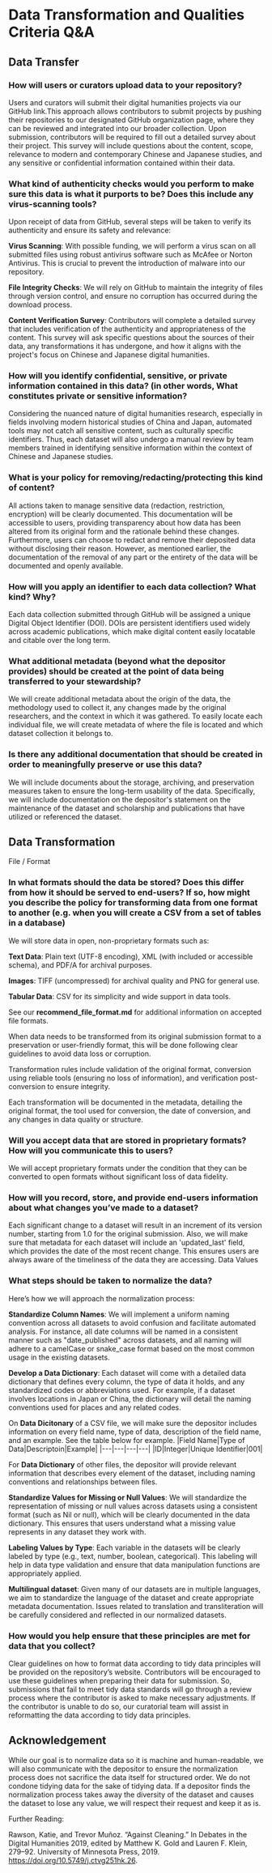 # Data Transformation and Qualities Criteria Q&A

## Data Transfer

### How will users or curators upload data to your repository? 

Users and curators will submit their digital humanities projects via our GitHub link.This approach allows contributors to submit projects by pushing their repositories to our designated GitHub organization page, where they can be reviewed and integrated into our broader collection. Upon submission, contributors will be required to fill out a detailed survey about their project. This survey will include questions about the content, scope, relevance to modern and contemporary Chinese and Japanese studies, and any sensitive or confidential information contained within their data. 

### What kind of authenticity checks would you perform to make sure this data is what it purports to be? Does this include any virus-scanning tools?

Upon receipt of data from GitHub, several steps will be taken to verify its authenticity and ensure its safety and relevance:

__Virus Scanning__: With possible funding, we will perform a virus scan on all submitted files using robust antivirus software such as McAfee or Norton Antivirus. This is crucial to prevent the introduction of malware into our repository.

__File Integrity Checks__: We will rely on GitHub to maintain the integrity of files through version control, and ensure no 
corruption has occurred during the download process.

__Content Verification Survey__: Contributors will complete a detailed survey that includes verification of the authenticity and appropriateness of the content. This survey will ask specific questions about the sources of their data, any transformations it has undergone, and how it aligns with the project's focus on Chinese and Japanese digital humanities.

### How will you identify confidential, sensitive, or private information contained in this data? (in other words, What constitutes private or sensitive information? 

Considering the nuanced nature of digital humanities research, especially in fields involving modern historical studies of China and Japan, automated tools may not catch all sensitive content, such as culturally specific identifiers. Thus, each dataset will also undergo a manual review by team members trained in identifying sensitive information within the context of Chinese and Japanese studies.

### What is your policy for removing/redacting/protecting this kind of content?

All actions taken to manage sensitive data (redaction, restriction, encryption) will be clearly documented. This documentation will be accessible to users, providing transparency about how data has been altered from its original form and the rationale behind these changes. Furthermore, users can choose to redact and remove their deposited data without disclosing their reason. However, as mentioned earlier, the documentation of the removal of any part or the entirety of the data will be documented and openly available. 

### How will you apply an identifier to each data collection? What kind? Why?

Each data collection submitted through GitHub will be assigned a unique Digital Object Identifier (DOI). DOIs are persistent identifiers used widely across academic publications, which make digital content easily locatable and citable over the long term. 

### What additional metadata (beyond what the depositor provides) should be created at the point of data being transferred to your stewardship?

We will create additional metadata about the origin of the data, the methodology used to collect it, any changes made by the original researchers, and the context in which it was gathered. To easily locate each individual file, we will create metadata of where the file is located and which dataset collection it belongs to. 

### Is there any additional documentation that should be created in order to meaningfully preserve or use this data?

We will include documents about the storage, archiving, and preservation measures taken to ensure the long-term usability of the data. Specifically, we will include documentation on the depositor's statement on the maintenance of the dataset and scholarship and publications that have utilized or referenced the dataset. 

## Data Transformation

File / Format

### In what formats should the data be stored? Does this differ from how it should be served to end-users? If so, how might you describe the policy for transforming data from one format to another (e.g. when you will create a CSV from a set of tables in a database)

We will store data in open, non-proprietary formats such as:

__Text Data__: Plain text (UTF-8 encoding), XML (with included or accessible schema), and PDF/A for archival purposes.

__Images__: TIFF (uncompressed) for archival quality and PNG for general use.

__Tabular Data__: CSV for its simplicity and wide support in data tools.

See our __recommend_file_format.md__ for additional information on accepted file formats. 

When data needs to be transformed from its original submission format to a preservation or user-friendly format, this will be done following clear guidelines to avoid data loss or corruption.

Transformation rules include validation of the original format, conversion using reliable tools (ensuring no loss of information), and verification post-conversion to ensure integrity.

Each transformation will be documented in the metadata, detailing the original format, the tool used for conversion, the date of conversion, and any changes in data quality or structure.

### Will you accept data that are stored in proprietary formats? How will you communicate this to users?

We will accept proprietary formats under the condition that they can be converted to open formats without significant loss of data fidelity.

### How will you record, store, and provide end-users information about what changes you’ve made to a dataset? 

Each significant change to a dataset will result in an increment of its version number, starting from 1.0 for the original submission. Also, we will make sure that metadata for each dataset will include an 'updated_last' field, which provides the date of the most recent change. This ensures users are always aware of the timeliness of the data they are accessing.
Data Values

### What steps should be taken to normalize the data? 

Here’s how we will approach the normalization process:

__Standardize Column Names__: We will implement a uniform naming convention across all datasets to avoid confusion and facilitate automated analysis. For instance, all date columns will be named in a consistent manner such as "date_published" across datasets, and all naming will adhere to a camelCase or snake_case format based on the most common usage in the existing datasets.

__Develop a Data Dictionary__: Each dataset will come with a detailed data dictionary that defines every column, the type of data it holds, and any standardized codes or abbreviations used. For example, if a dataset involves locations in Japan or China, the dictionary will detail the naming conventions used for places and any related codes.

  On __Data Dicitonary__ of a CSV file, we will make sure the depositor includes information on every field name, type of data, description of the field name, and an example. See the table below for example.
|Field Name|Type of Data|Descriptoin|Example|
|---|---|---|---|
|ID|Integer|Unique Identifier|001|

For __Data Dictionary__ of other files, the depositor will provide relevant information that describes every element of the dataset, including naming conventions and relationships between files.

__Standardize Values for Missing or Null Values__: We will standardize the representation of missing or null values across datasets using a consistent format (such as Nil or null), which will be clearly documented in the data dictionary. This ensures that users understand what a missing value represents in any dataset they work with.

__Labeling Values by Type__: Each variable in the datasets will be clearly labeled by type (e.g., text, number, boolean, categorical). This labeling will help in data type validation and ensure that data manipulation functions are appropriately applied.

__Multilingual dataset__: Given many of our datasets are in multiple languages, we aim to standardize the language of the dataset and create appropriate metadata documentation. Issues related to translation and transliteration will be carefully considered and reflected in our normalized datasets. 

### How would you help ensure that these principles are met for data that you collect?

Clear guidelines on how to format data according to tidy data principles will be provided on the repository’s website. Contributors will be encouraged to use these guidelines when preparing their data for submission. So, submissions that fail to meet tidy data standards will go through a review process where the contributor is asked to make necessary adjustments. If the contributor is unable to do so, our curatorial team will assist in reformatting the data according to tidy data principles.

## Acknowledgement

While our goal is to normalize data so it is machine and human-readable, we will also communicate with the depositor to ensure the normalization process does not sacrifice the data itself for structured order. We do not condone tidying data for the sake of tidying data. If a depositor finds the normalization process takes away the diversity of the dataset and causes the dataset to lose any value, we will respect their request and keep it as is. 

Further Reading: 

Rawson, Katie, and Trevor Muñoz. “Against Cleaning.” In Debates in the Digital Humanities 2019, edited by Matthew K. Gold and Lauren F. Klein, 279–92. University of Minnesota Press, 2019. https://doi.org/10.5749/j.ctvg251hk.26.
